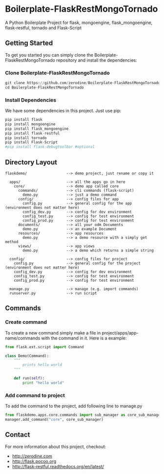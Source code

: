 # Boilerplate-FlaskRestMongoTornado
A Python Boilerplate Project for flask, mongoengine, flask_mongoengine, flask-restful, tornado and Flask-Script

## Getting Started
To get you started you can simply clone the Boilerplate-FlaskRestMongoTornado repository and install the dependencies:

### Clone Boilerplate-FlaskRestMongoTornado
```python
git clone https://github.com/zerodine/Boilerplate-FlaskRestMongoTornado.git
cd Boilerplate-FlaskRestMongoTornado
```

### Install Dependencies
We have some dependencies in this project. Just use pip:
```python
pip install flask
pip install mongoengine
pip install flask_mongoengine
pip install flask-restful
pip install tornado
pip install Flask-Script
#pip install flask-debugtoolbar #optional
```

## Directory Layout

    flaskdemo/                  --> demo project, just rename or copy it
      
      apps/                     --> all the apps go in here
        core/                   --> demo app called core
          commands/             --> cli commands (flask-script)
            demo.py             --> just a demo command
          config/               --> config files for app
            config.py           --> general config for the app (environment does not matter here)
            config_dev.py       --> config for dev environment
            config_test.py      --> config for test environment
            config_prod.py      --> config for test environment
          documents/            --> all your odm Documents
            demo.py             --> an example Document
          resources/            --> app resources
            demo.py             --> a demo resource with a simply get method
          views/                --> app views
            demo.py             --> a demo which returns a simple string
       
      config/                   --> config files for project
        config.py               --> general config for the project (environment does not matter here)
        config_dev.py           --> config for dev environment
        config_test.py          --> config for test environment
        config_prod.py          --> config for test environment

      manage.py                 --> manage (e.g. import commands)
      runserver.py              --> run script
      
## Commands

### Create command

To create a new command simply make a file in project/apps/app-name/commands with the command in it. Here is a example:

```python
from flask.ext.script import Command

class Demo(Command):
    """
        prints hello world
    """

    def run(self):
        print "hello world"
```

### Add command to project

To add the command to the project, add following line to manage.py

```python
from flaskdemo.apps.core.commands import sub_manager as core_sub_manager
manager.add_command("core", core_sub_manager)
```

## Contact
For more information about this project, checkout:
  * http://zerodine.com
  * http://flask.pocoo.org
  * http://flask-restful.readthedocs.org/en/latest/